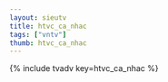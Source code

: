 ```yaml
--- 
layout: sieutv
title: htvc_ca_nhac
tags: ["vntv"]
thumb: htvc_ca_nhac
---
```

{% include tvadv key=htvc_ca_nhac %}
